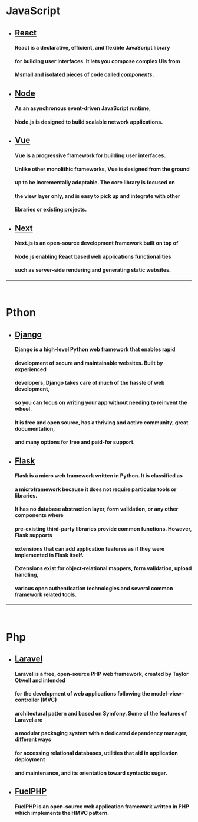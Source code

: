 #  <i className="fab fa-js-square" style="color:#fcdc00;"></i> JavaScript
<div className="part-js">

-  ## <a href="https://reactjs.org/"> React</a>
    #### React is a declarative, efficient, and flexible JavaScript library </br>
    #### for building user interfaces. It lets you compose complex UIs from </br>
    #### Msmall and isolated pieces of code called *components*. <i className="fab fa-react"></i>
    >

> 
- ## <a href="https://nodejs.org/en/">Node</a>
    #### As an asynchronous event-driven JavaScript runtime, 
    #### Node.js is designed to build scalable network applications. <i className="fab fa-node"></i>
    >

>
- ## <a href="https://vuejs.org/">Vue</a>
    #### Vue is a progressive framework for building user interfaces. 
    #### Unlike other monolithic frameworks, Vue is designed from the ground
    #### up to be incrementally adoptable. The core library is focused on 
    #### the view layer only, and is easy to pick up and integrate with other 
    #### libraries or existing projects. <i className="fab fa-vuejs"></i>
    >

>
- ## <a href="https://nextjs.org/">Next</a>
    #### Next.js is an open-source development framework built on top of 
    #### Node.js enabling React based web applications functionalities 
    #### such as server-side rendering and generating static websites. <i className="fab fa-neos"></i>

</div>

---
<br>

# <i className="fab fa-python" style="color:#9f9f9f;"></i> Pthon 
<div className="part-py">

- ## <a href="https://www.djangoproject.com/">Django</a>
    #### Django is a high-level Python web framework that enables rapid
    #### development of secure and maintainable websites. Built by experienced 
    #### developers, Django takes care of much of the hassle of web development, 
    #### so you can focus on writing your app without needing to reinvent the wheel. 
    #### It is free and open source, has a thriving and active community, great documentation,
    #### and many options for free and paid-for support. 
    >
>

- ## <a href="https://flask.palletsprojects.com/en/2.0.x/">Flask</a>
    #### Flask is a micro web framework written in Python. It is classified as 
    #### a microframework because it does not require particular tools or libraries.
    #### It has no database abstraction layer, form validation, or any other components where 
    #### pre-existing third-party libraries provide common functions. However, Flask supports   
    #### extensions that can add application features as if they were implemented in Flask itself. 
    #### Extensions exist for object-relational mappers, form validation, upload handling, 
    #### various open authentication technologies and several common framework related tools.
</div>

---
</br>

# <i className="fab fa-php" style="color:#8993be;"></i> Php
<div className="part-php">

- ## <a href="https://laravel.com/">Laravel</a>
    #### Laravel is a free, open-source PHP web framework, created by Taylor Otwell and intended 
    #### for the development of web applications following the model–view–controller (MVC) 
    #### architectural pattern and based on Symfony. Some of the features of Laravel are
    #### a modular packaging system with a dedicated dependency manager, different ways 
    #### for accessing relational databases, utilities that aid in application deployment
    #### and maintenance, and its orientation toward syntactic sugar.
    >
>

- ## <a href="https://fuelphp.com/"> FuelPHP </a>
    #### FuelPHP is an open-source web application framework written in PHP which implements the HMVC pattern.
</div>
</br>



